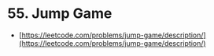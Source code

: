# 55. Jump Game

- [https://leetcode.com/problems/jump-game/description/](https://leetcode.com/problems/jump-game/description/)
